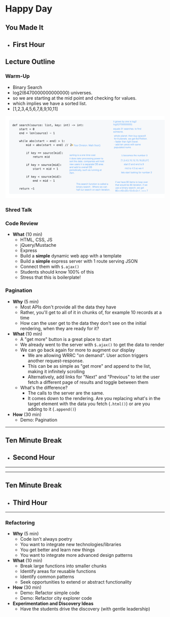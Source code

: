 # Happy Day
**You Made It**
--- 
- ## First Hour

## Lecture Outline


### Warm-Up
- Binary Search
- log2(6470000000000000) universes. 
- so we are starting at the mid point and checking for values. 
- which implies we have a sorted list. 
- [1,2,3,4,5,6,7,8,9,10,11]

![warm up](warmup.png)




### Shred Talk



### Code Review

- **What** (10 min)
  - HTML, CSS, JS
  - jQuery/Mustache
  - Express
  - Build a **simple** dynamic web app with a template
  - Build a **simple** express server with 1 route serving JSON
  - Connect them with `$.ajax()`
  - Students should know 100% of this
  - Stress that this is boilerplate!

### Pagination

- **Why** (5 min)
  - Most APIs don't provide all the data they have
  - Rather, you'll get to all of it in chunks of, for example 10 records at a time
  - How can the user get to the data they don't see on the initial rendering, when they are ready for it?
- **What** (10 min)
  - A "get more" button is a great place to start
  - We already went to the server with `$.ajax()` to get the data to render
  - We can go back again for more to augment our display
    - We are allowing WRRC "on demand". User action triggers another request-response. 
    - This can be as simple as "get more" and append to the list, making it infinitely scrolling
    - Alternatively, add links for "Next" and "Previous" to let the user fetch a different page of results and toggle between them
  - What's the difference?
    - The calls to the server are the same.
    - It comes down to the rendering. Are you replacing what's in the target element with the data you fetch (`.html()`) or are you adding to it (`.append()`)
- **How** (30 min)
  - Demo: Pagination

















---
## Ten Minute Break
- ## Second Hour
---





































---
## Ten Minute Break
- ## Third Hour
---
### Refactoring

- **Why** (5 min)
  - Code isn't always poetry
  - You want to integrate new technologies/libraries
  - You get better and learn new things
  - You want to integrate more advanced design patterns
- **What** (10 min)
  - Break large functions into smaller chunks
  - Identify areas for reusable functions
  - Identify common patterns
  - Seek opportunities to extend or abstract functionality
- **How** (30 min)
  - Demo: Refactor simple code
  - Demo: Refactor city explorer code
- **Experimentation and Discovery Ideas**
  - Have the students drive the discovery (with gentle leadership)
